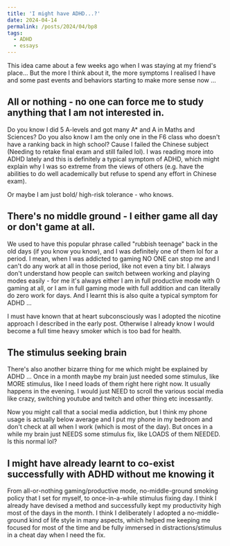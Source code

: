 ```yaml
---
title: 'I might have ADHD...?'
date: 2024-04-14
permalink: /posts/2024/04/bp8
tags:
  - ADHD
  - essays
---
```


This idea came about a few weeks ago when I was staying at my friend's place... But the more I think about it, the more symptoms I realised I have and some past events and behaviors starting to make more sense now ...

All or nothing - no one can force me to study anything that I am not interested in.
------

Do you know I did 5 A-levels and got many A* and A in Maths and Sciences? Do you also know I am the only one in the F6 class who doesn't have a ranking back in high school? Cause I failed the Chinese subject (Needing to retake final exam and still failed lol). I was reading more into ADHD lately and this is definitely a typical symptom of ADHD, which might explain why I was so extreme from the views of others (e.g. have the abilities to do well academically but refuse to spend any effort in Chinese exam).

Or maybe I am just bold/ high-risk tolerance - who knows.

There's no middle ground - I either game all day or don't game at all.
------

We used to have this popular phrase called "rubbish teenage" back in the old days (if you know you know), and I was definitely one of them lol for a period. I mean, when I was addicted to gaming NO ONE can stop me and I can't do any work at all in those period, like not even a tiny bit. I always don't understand how people can switch between working and playing modes easily - for me it's always either I am in full productive mode with 0 gaming at all, or I am in full gaming mode with full addition and can literally do zero work for days. And I learnt this is also quite a typical symptom for ADHD ...

I must have known that at heart subconsciously was I adopted the nicotine approach I described in the early post. Otherwise I already know I would become a full time heavy smoker which is too bad for health.

The stimulus seeking brain
------

There's also another bizarre thing for me which might be explained by ADHD ... Once in a month maybe my brain just needed some stimulus, like MORE stimulus, like I need loads of them right here right now. It usually happens in the evening. I would just NEED to scroll the various social media like crazy, switching youtube and twitch and other thing etc incessantly.

Now you might call that a social media addiction, but I think my phone usage is actually below average and I put my phone in my bedroom and don't check at all when I work (which is most of the day). But onces in a while my brain just NEEDS some stimulus fix, like LOADS of them NEEDED. Is this normal lol?


I might have already learnt to co-exist successfully with ADHD without me knowing it
------

From all-or-nothing gaming/productive mode, no-middle-ground smoking policy that I set for myself, to once-in-a-while stimulus fixing day. I think I already have devised a method and successfully kept my productivity high most of the days in the month. I think I deliberately I adopted a no-middle-ground kind of life style in many aspects, which helped me keeping me focused for most of the time and be fully immersed in distractions/stimulus in a cheat day when I need the fix.






